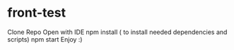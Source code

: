 # front-test
Clone Repo
Open with IDE
npm install ( to install needed dependencies and scripts)
npm start
Enjoy :)
